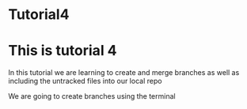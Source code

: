 # Tutorial4

# This is tutorial 4

In this tutorial we are learning to create and merge branches as well as including
the untracked files into our local repo

We are going to create branches using the terminal
